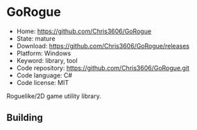 # GoRogue

- Home: https://github.com/Chris3606/GoRogue
- State: mature
- Download: https://github.com/Chris3606/GoRogue/releases
- Platform: Windows
- Keyword: library, tool
- Code repository: https://github.com/Chris3606/GoRogue.git
- Code language: C#
- Code license: MIT

Roguelike/2D game utility library.

## Building
